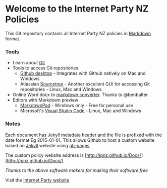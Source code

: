 # Welcome to the Internet Party NZ Policies 

This Git repository contains all Internet Party NZ policies in
[Markdown](https://github.com/adam-p/markdown-here/wiki/Markdown-Cheatsheet) format.

### Tools

* Learn about [Git](http://git-scm.com/)
* Tools to access Git repositories  
  * [Github desktop](https://desktop.github.com/) - Integrates with Github natively on Mac and Windows 
  * Atlassian [Sourcetree](https://www.sourcetreeapp.com/) - Another excellent GUI for accessing Git repositories - Linux, Mac and Windows
* Online Word docx to [markdown converter](http://word-to-markdown.herokuapp.com/). Thanks to @benbalter
* Editors with Markdown preview
  * [MarkdownPad](http://www.markdownpad.com/) - Windows only - Free for personal use
  * Microsoft's [Visual Studio Code](https://code.visualstudio.com/) - Linux, Mac and Windows
  
### Notes

Each document has Jekyll metadata header and the file is prefixed with the date format Eg 2015-01-01. 
This allows Github to host a custom website based on [Jekyll](http://jekyllrb.com/) website using [gh-pages](https://pages.github.com/)

The custom policy website address is [http://ipnz.github.io/Docs/](http://ipnz.github.io/Docs/)

*Thanks to the above software makers for making their software free*

Visit the [Internet Party website](https://internet.org.nz)
